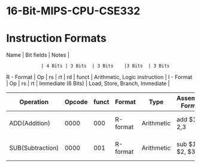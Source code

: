 # 16-Bit-MIPS-CPU-CSE332

# Instruction Formats


Name        	 | Bit fields	                                                | Notes                          |

	             | 4 Bits |	3 Bits	| 3 Bits	|3 Bits	 | 3 Bits	
R - Format	   | Op		  | rs	    | rt	 	  |  rd    | funct        | Arithmetic, Logic instruction  |
I - Format	   | Op		  | rs	    | rt      | Immediate (6 Bits)	          | Load, Store, Branch, Immediate |








Operation        |	Opcode |  funct |	Format | Type       |	Assembly Format  |	Action        |
| -------        | ------- | ------ |-------   | -------    |   ------------     |      -------   |
ADD(Addition)    | 0000    |  000   | R-format | Arithmetic |	add $1, $2 ,$3   |	$1 = $2 + $3  |
SUB(Subtraction) |	0000   |  001   | R-format | Arithmetic |	sub $1, $2, $3   |	$1 = $2 - $3  |
